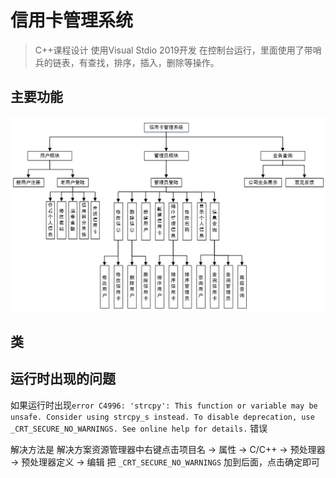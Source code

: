 # 信用卡管理系统

> C++课程设计 使用Visual Stdio 2019开发 在控制台运行，里面使用了带哨兵的链表，有查找，排序，插入，删除等操作。

## 主要功能

![111](https://raw.githubusercontent.com/chasmk/img/main/1111.png)

## 类



## 运行时出现的问题
如果运行时出现``` error C4996: 'strcpy': This function or variable may be unsafe. Consider using strcpy_s instead. To disable deprecation, use _CRT_SECURE_NO_WARNINGS. See online help for details. ``` 错误

解决方法是 解决方案资源管理器中右键点击项目名 -> 属性 -> C/C++ -> 预处理器 -> 预处理器定义 -> 编辑  把 `_CRT_SECURE_NO_WARNINGS` 加到后面，点击确定即可
